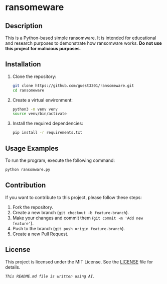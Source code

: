 # ransomeware

## Description
This is a Python-based simple ransomware. It is intended for educational and research purposes to demonstrate how ransomware works. **Do not use this project for malicious purposes**.

## Installation 
1. Clone the repository:
    ```bash
    git clone https://github.com/guest3301/ransomeware.git
    cd ransomeware
    ```

2. Create a virtual environment:
    ```bash
    python3 -m venv venv
    source venv/bin/activate
    ```

3. Install the required dependencies:
    ```bash
    pip install -r requirements.txt
    ```

## Usage Examples
To run the program, execute the following command:
```bash
python ransomware.py
```

## Contribution 
If you want to contribute to this project, please follow these steps:
1. Fork the repository.
2. Create a new branch (`git checkout -b feature-branch`).
3. Make your changes and commit them (`git commit -m 'Add new feature'`).
4. Push to the branch (`git push origin feature-branch`).
5. Create a new Pull Request.

## License
This project is licensed under the MIT License. See the [LICENSE](LICENSE) file for details.

_`This README.md file is written using AI.`_
